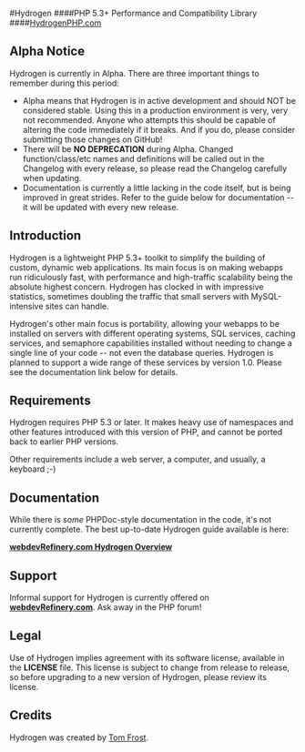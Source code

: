 #Hydrogen
####PHP 5.3+ Performance and Compatibility Library
####[HydrogenPHP.com](http://www.hydrogenphp.com)

Alpha Notice
-------------
Hydrogen is currently in Alpha.  There are three important things to remember during this period:

- Alpha means that Hydrogen is in active development and should NOT be considered stable.  Using this in a production environment is very, very not recommended.  Anyone who attempts this should be capable of altering the code immediately if it breaks.  And if you do, please consider submitting those changes on GitHub!
- There will be **NO DEPRECATION** during Alpha.  Changed function/class/etc names and definitions will be called out in the Changelog with every release, so please read the Changelog  carefully when updating.
- Documentation is currently a little lacking in the code itself, but is being improved in great strides.  Refer to the guide below for documentation -- it will be updated with every new release.

Introduction
-------------
Hydrogen is a lightweight PHP 5.3+ toolkit to simplify the building of custom, dynamic web applications.  Its main focus is on making webapps run ridiculously fast, with performance and high-traffic scalability being the absolute highest concern.  Hydrogen has clocked in with impressive statistics, sometimes doubling the traffic that small servers with MySQL-intensive sites can handle.

Hydrogen's other main focus is portability, allowing your webapps to be installed on servers with different operating systems, SQL services, caching services, and semaphore capabilities installed without needing to change a single line of your code -- not even the database queries.  Hydrogen is planned to support a wide range of these services by version 1.0.  Please see the documentation link below for details.

Requirements
-------------
Hydrogen requires PHP 5.3 or later.  It makes heavy use of namespaces and other features introduced with this version of PHP, and cannot be ported back to earlier PHP versions.

Other requirements include a web server, a computer, and usually, a keyboard ;-)

Documentation
--------------
While there is _some_ PHPDoc-style documentation in the code, it's not currently complete.  The best up-to-date Hydrogen guide available is here:

**[webdevRefinery.com Hydrogen Overview](http://www.webdevrefinery.com/forums/topic/1440-hydrogen-overview/)**

Support
--------
Informal support for Hydrogen is currently offered on **[webdevRefinery.com](http://www.webdevrefinery.com)**.  Ask away in the PHP forum!

Legal
------
Use of Hydrogen implies agreement with its software license, available in the **LICENSE** file.  This license is subject to change from release to release, so before upgrading to a new version of Hydrogen, please review its license.

Credits
--------
Hydrogen was created by [Tom Frost](http://www.frosteddesign.com).